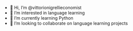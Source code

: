 - 👋 Hi, I’m @vittorionigrellieconomist
- 👀 I’m interested in language learning
- 🌱 I’m currently learning Python 
- 💞️ I’m looking to collaborate on language learning projects

<!---
vittorionigrellieconomist/vittorionigrellieconomist is a ✨ special ✨ repository because its `README.md` (this file) appears on your GitHub profile.
You can click the Preview link to take a look at your changes.
--->
